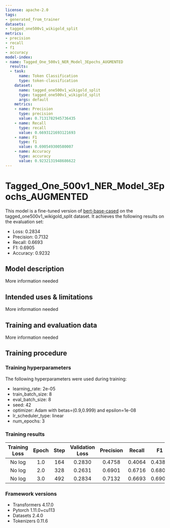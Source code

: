 ```yaml
---
license: apache-2.0
tags:
- generated_from_trainer
datasets:
- tagged_one500v1_wikigold_split
metrics:
- precision
- recall
- f1
- accuracy
model-index:
- name: Tagged_One_500v1_NER_Model_3Epochs_AUGMENTED
  results:
  - task:
      name: Token Classification
      type: token-classification
    dataset:
      name: tagged_one500v1_wikigold_split
      type: tagged_one500v1_wikigold_split
      args: default
    metrics:
    - name: Precision
      type: precision
      value: 0.7131782945736435
    - name: Recall
      type: recall
      value: 0.6693121693121693
    - name: F1
      type: f1
      value: 0.690549300580007
    - name: Accuracy
      type: accuracy
      value: 0.9232131948686622
---
```


<!-- This model card has been generated automatically according to the information the Trainer had access to. You
should probably proofread and complete it, then remove this comment. -->

# Tagged_One_500v1_NER_Model_3Epochs_AUGMENTED

This model is a fine-tuned version of [bert-base-cased](https://huggingface.co/bert-base-cased) on the tagged_one500v1_wikigold_split dataset.
It achieves the following results on the evaluation set:
- Loss: 0.2834
- Precision: 0.7132
- Recall: 0.6693
- F1: 0.6905
- Accuracy: 0.9232

## Model description

More information needed

## Intended uses & limitations

More information needed

## Training and evaluation data

More information needed

## Training procedure

### Training hyperparameters

The following hyperparameters were used during training:
- learning_rate: 2e-05
- train_batch_size: 8
- eval_batch_size: 8
- seed: 42
- optimizer: Adam with betas=(0.9,0.999) and epsilon=1e-08
- lr_scheduler_type: linear
- num_epochs: 3

### Training results

| Training Loss | Epoch | Step | Validation Loss | Precision | Recall | F1     | Accuracy |
|:-------------:|:-----:|:----:|:---------------:|:---------:|:------:|:------:|:--------:|
| No log        | 1.0   | 164  | 0.2830          | 0.4758    | 0.4064 | 0.4384 | 0.9032   |
| No log        | 2.0   | 328  | 0.2631          | 0.6901    | 0.6716 | 0.6807 | 0.9232   |
| No log        | 3.0   | 492  | 0.2834          | 0.7132    | 0.6693 | 0.6905 | 0.9232   |


### Framework versions

- Transformers 4.17.0
- Pytorch 1.11.0+cu113
- Datasets 2.4.0
- Tokenizers 0.11.6
